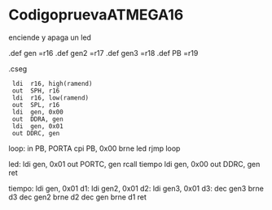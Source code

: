 # CodigopruevaATMEGA16
enciende y apaga un led

 .def gen  =r16
 .def gen2 =r17
 .def gen3 =r18
 .def PB   =r19

 .cseg

     ldi  r16, high(ramend)
     out  SPH, r16
     ldi  r16, low(ramend)
     out  SPL, r16
     ldi  gen, 0x00
     out  DDRA, gen
     ldi  gen, 0x01
     out DDRC, gen

loop: in PB, PORTA
      cpi PB, 0x00
      brne led
      rjmp loop

led:  ldi gen, 0x01
      out PORTC, gen
      rcall tiempo
      ldi gen, 0x00
      out DDRC, gen
      ret

tiempo: ldi gen, 0x01
d1:     ldi gen2, 0x01
d2:     ldi gen3, 0x01
d3:     dec gen3
        brne   d3
        dec   gen2
        brne   d2
        dec   gen
        brne   d1
        ret 
